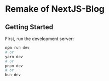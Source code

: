 # Remake of NextJS-Blog
## Getting Started

First, run the development server:

```bash
npm run dev
# or
yarn dev
# or
pnpm dev
# or
bun dev
```
